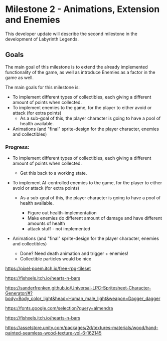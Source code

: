 # Milestone 2 - Animations, Extension and Enemies 

This developer update will describe the second milestone in the development of Labyrinth Legends.

## Goals
The main goal of this milestone is to extend the already implemented functionality of the game, as well as introduce Enemies as a factor in the game as well.

The main goals for this milestone is:
- To implement different types of collectibles, each giving a different amount of points when collected.
- To implement enemies to the game, for the player to either avoid or attack (for extra points)
    - As a sub-goal of this, the player character is going to have a pool of health available.
- Animations (and "final" sprite-design for the player character, enemies and collectibles)


### Progress:
- To implement different types of collectibles, each giving a different amount of points when collected.
    - Get this back to a working state.
    
- To implement AI-controlled enemies to the game, for the player to either avoid or attack (for extra points)
    - As a sub-goal of this, the player character is going to have a pool of health available.

        - Figure out health-implementation
        - Make enemies do different amount of damage and have different amounts of health
        - attack stuff - not implemented
- Animations (and "final" sprite-design for the player character, enemies and collectibles)
    - Done? Need death animation and trigger + enemies!
    - Collectible particles would be nice

https://pixel-poem.itch.io/free-rpg-tileset

https://fishxels.itch.io/hearts-n-bars

https://sanderfrenken.github.io/Universal-LPC-Spritesheet-Character-Generator/#?body=Body_color_light&head=Human_male_light&weapon=Dagger_dagger

https://fonts.google.com/selection?query=almendra

https://fishxels.itch.io/hearts-n-bars

https://assetstore.unity.com/packages/2d/textures-materials/wood/hand-painted-seamless-wood-texture-vol-6-162145